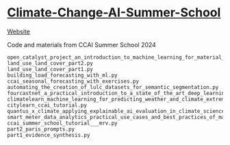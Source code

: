 # [Climate-Change-AI-Summer-School](https://www.climatechange.ai/)

[Website](https://www.climatechange.ai/)

Code and materials from CCAI Summer School 2024


    open_catalyst_project_an_introduction_to_machine_learning_for_material_discovery.py
    land_use_land_cover_part2.py
    land_use_land_cover_part1.py
    building_load_forecasting_with_ml.py
    ccai_seasonal_forecasting_with_exercises.py
    automating_the_creation_of_lulc_datasets_for_semantic_segmentation.py
    fourcastnet_a_practical_introduction_to_a_state_of_the_art_deep_learning_global_weather_emulator.py
    climatelearn_machine_learning_for_predicting_weather_and_climate_extremes.py
    citylearn_ccai_tutorial.py
    quantus_x_climate_applying_explainable_ai_evaluation_in_climate_science.py
    smart_meter_data_analytics_practical_use_cases_and_best_practices_of_machine_learning_applications_for_energy_data_in_the_residential_sector.py
    ccai_summer_school_tutorial___mrv.py
    part2_paris_prompts.py
    part1_evidence_synthesis.py
